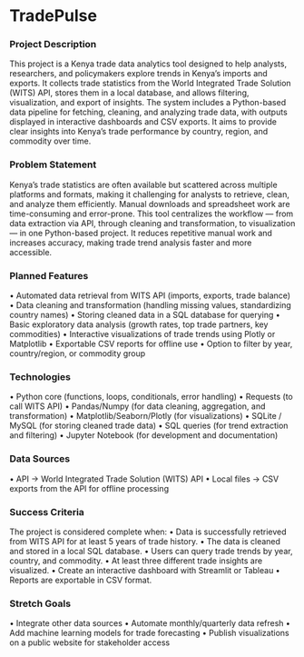 # TradePulse

### Project Description
This project is a Kenya trade data analytics tool designed to help analysts, researchers, and policymakers explore trends in Kenya’s imports and exports.
It collects trade statistics from the World Integrated Trade Solution (WITS) API, stores them in a local database, and allows filtering, visualization, and export of insights.
The system includes a Python-based data pipeline for fetching, cleaning, and analyzing trade data, with outputs displayed in interactive dashboards and CSV exports.
It aims to provide clear insights into Kenya’s trade performance by country, region, and commodity over time.

### Problem Statement
Kenya’s trade statistics are often available but scattered across multiple platforms and formats, making it challenging for analysts to retrieve, clean, and analyze them efficiently. 
Manual downloads and spreadsheet work are time-consuming and error-prone. 
This tool centralizes the workflow — from data extraction via API, through cleaning and transformation, to visualization — in one Python-based project. 
It reduces repetitive manual work and increases accuracy, making trade trend analysis faster and more accessible.

### Planned Features
•	 Automated data retrieval from WITS API (imports, exports, trade balance)
•	 Data cleaning and transformation (handling missing values, standardizing country names)
•	 Storing cleaned data in a SQL database for querying
•	 Basic exploratory data analysis (growth rates, top trade partners, key commodities)
•	 Interactive visualizations of trade trends using Plotly or Matplotlib
•	 Exportable CSV reports for offline use
•	 Option to filter by year, country/region, or commodity group

### Technologies
•	 Python core (functions, loops, conditionals, error handling)
•	 Requests (to call WITS API)
•	 Pandas/Numpy (for data cleaning, aggregation, and transformation)
•	 Matplotlib/Seaborn/Plotly (for visualizations)
•	 SQLite / MySQL (for storing cleaned trade data)
•	 SQL queries (for trend extraction and filtering)
•	 Jupyter Notebook (for development and documentation)

### Data Sources
•	 API → World Integrated Trade Solution (WITS) API
•	 Local files → CSV exports from the API for offline processing

### Success Criteria
The project is considered complete when:
•	 Data is successfully retrieved from WITS API for at least 5 years of trade history.
•	 The data is cleaned and stored in a local SQL database.
•	 Users can query trade trends by year, country, and commodity.
•	 At least three different trade insights are visualized.
•	 Create an interactive dashboard with Streamlit or Tableau
•	 Reports are exportable in CSV format.

### Stretch Goals
•	 Integrate other data sources
•	 Automate monthly/quarterly data refresh
•	 Add machine learning models for trade forecasting
•	Publish visualizations on a public website for stakeholder access

